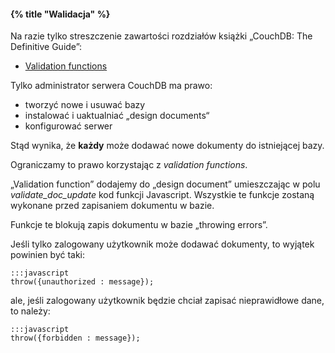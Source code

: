 #### {% title "Walidacja" %}

Na razie tylko streszczenie zawartości rozdziałów książki
„CouchDB: The Definitive Guide”:

* [Validation functions](http://guide.couchdb.org/draft/validation.html)

Tylko administrator serwera CouchDB ma prawo:

* tworzyć nowe i usuwać bazy
* instalować i uaktualniać „design documents“
* konfigurować serwer

Stąd wynika, że **każdy** może dodawać nowe dokumenty do istniejącej
bazy.

Ograniczamy to prawo korzystając z *validation functions*.

„Validation function” dodajemy do „design document” umieszczając
w polu *validate_doc_update* kod funkcji Javascript.  Wszystkie te
funkcje zostaną wykonane przed zapisaniem dokumentu w bazie.

Funkcje te blokują zapis dokumentu w bazie „throwing errors”.

Jeśli tylko zalogowany użytkownik może dodawać dokumenty,
to wyjątek powinien być taki:

    :::javascript
    throw({unauthorized : message});

ale, jeśli zalogowany użytkownik będzie chciał zapisać nieprawidłowe
dane, to należy:

    :::javascript
    throw({forbidden : message});
